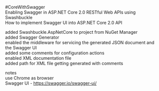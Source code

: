 #CoreWithSwagger  
Enabling Swagger in ASP.NET Core 2.0 RESTful Web APIs using Swashbuckle  
How to implement Swagger UI into ASP.NET Core 2.0 API  
  
added Swashbuckle.AspNetCore to project from NuGet Manager  
added Swagger Generator  
enabled the middleware for servicing the generated JSON document and the Swagger UI  
added some comments for configuration actions  
enabled XML documentation file  
added path for XML file getting generated with comments  
  
notes  
use Chrome as browser  
Swagger UI - https://swagger.io/swagger-ui/  
